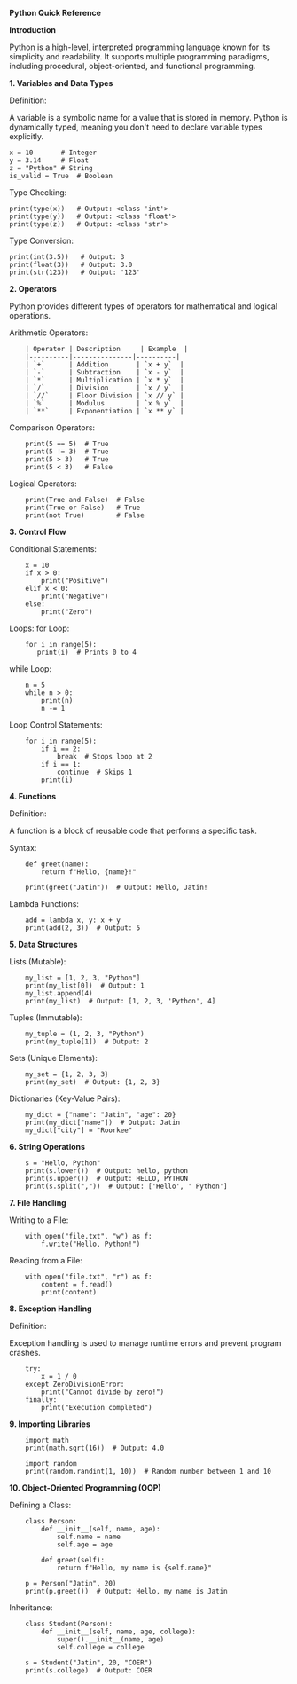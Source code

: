 ******Python Quick Reference******

**Introduction**

Python is a high-level, interpreted programming language known for its simplicity and readability. It supports multiple programming paradigms, including procedural, object-oriented, and functional programming.

**1. Variables and Data Types**

Definition:

A variable is a symbolic name for a value that is stored in memory. Python is dynamically typed, meaning you don't need to declare variable types explicitly.

    x = 10       # Integer
    y = 3.14     # Float
    z = "Python" # String
    is_valid = True  # Boolean

Type Checking:

    print(type(x))   # Output: <class 'int'>
    print(type(y))   # Output: <class 'float'>
    print(type(z))   # Output: <class 'str'>

Type Conversion:

    print(int(3.5))   # Output: 3
    print(float(3))   # Output: 3.0
    print(str(123))   # Output: '123'

**2. Operators**

Python provides different types of operators for mathematical and logical operations.

Arithmetic Operators:

        | Operator | Description     | Example  |
        |----------|---------------|----------|
        | `+`      | Addition       | `x + y`  |
        | `-`      | Subtraction    | `x - y`  |
        | `*`      | Multiplication | `x * y`  |
        | `/`      | Division       | `x / y`  |
        | `//`     | Floor Division | `x // y` |
        | `%`      | Modulus        | `x % y`  |
        | `**`     | Exponentiation | `x ** y` |


Comparison Operators:

        print(5 == 5)  # True
        print(5 != 3)  # True
        print(5 > 3)   # True
        print(5 < 3)   # False

Logical Operators:

        print(True and False)  # False
        print(True or False)   # True
        print(not True)        # False

**3. Control Flow**

Conditional Statements:

        x = 10
        if x > 0:
            print("Positive")
        elif x < 0:
            print("Negative")
        else:
            print("Zero")

Loops:
for Loop:

        for i in range(5):
           print(i)  # Prints 0 to 4

while Loop:
        
        n = 5
        while n > 0:
            print(n)
            n -= 1

Loop Control Statements:

        for i in range(5):
            if i == 2:
                break  # Stops loop at 2
            if i == 1:
                continue  # Skips 1
            print(i)

**4. Functions**

Definition:

A function is a block of reusable code that performs a specific task.

Syntax:

        def greet(name):
            return f"Hello, {name}!"
        
        print(greet("Jatin"))  # Output: Hello, Jatin!

Lambda Functions:

        add = lambda x, y: x + y
        print(add(2, 3))  # Output: 5

**5. Data Structures**

Lists (Mutable):

        my_list = [1, 2, 3, "Python"]
        print(my_list[0])  # Output: 1
        my_list.append(4)
        print(my_list)  # Output: [1, 2, 3, 'Python', 4]

Tuples (Immutable):

        my_tuple = (1, 2, 3, "Python")
        print(my_tuple[1])  # Output: 2

Sets (Unique Elements):

        my_set = {1, 2, 3, 3}
        print(my_set)  # Output: {1, 2, 3}

Dictionaries (Key-Value Pairs):
        
        my_dict = {"name": "Jatin", "age": 20}
        print(my_dict["name"])  # Output: Jatin
        my_dict["city"] = "Roorkee"

**6. String Operations**

        s = "Hello, Python"
        print(s.lower())  # Output: hello, python
        print(s.upper())  # Output: HELLO, PYTHON
        print(s.split(","))  # Output: ['Hello', ' Python']

**7. File Handling**

Writing to a File:

        with open("file.txt", "w") as f:
            f.write("Hello, Python!")

Reading from a File:

        with open("file.txt", "r") as f:
            content = f.read()
            print(content)

**8. Exception Handling**

Definition:

Exception handling is used to manage runtime errors and prevent program crashes.

        try:
            x = 1 / 0
        except ZeroDivisionError:
            print("Cannot divide by zero!")
        finally:
            print("Execution completed")

**9. Importing Libraries**

        import math
        print(math.sqrt(16))  # Output: 4.0
        
        import random
        print(random.randint(1, 10))  # Random number between 1 and 10

**10. Object-Oriented Programming (OOP)**

Defining a Class:

        class Person:
            def __init__(self, name, age):
                self.name = name
                self.age = age
        
            def greet(self):
                return f"Hello, my name is {self.name}"

        p = Person("Jatin", 20)
        print(p.greet())  # Output: Hello, my name is Jatin

Inheritance:

        class Student(Person):
            def __init__(self, name, age, college):
                super().__init__(name, age)
                self.college = college
        
        s = Student("Jatin", 20, "COER")
        print(s.college)  # Output: COER
